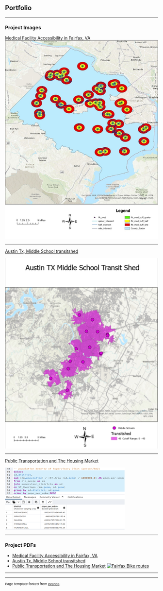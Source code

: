 ## Portfolio

---

### Project Images

[Medical Facility Accessibility in Fairfax, VA](/sample_page)
<img src="images/PY%20Project%20pic.jpg?raw=true"/>

---
[Austin Tx, Middle School transitshed](/pdf/sample_presentation.pdf)

<img src="images/Austin%20Texas%20Middle%20Schoold%20transit%20shed.png?raw=true"/>

---
[Public Transportation and The Housing Market](http://example.com/)

<img src="images/Metro%20access.png?raw=true"/>

---

### Project PDFs

- [Medical Facility Accessibility in Fairfax, VA](https://github.com/Coponiti1/Coponiti1.github.io/blob/master/pdf/Final%20Paper.pdf)
- [Austin Tx, Middle School transitshed](https://github.com/Coponiti1/Coponiti1.github.io/blob/master/pdf/CCoponiti_Lab2.pdf)
- [Public Transportation and The Housing Market](https://github.com/Coponiti1/Coponiti1.github.io/blob/master/pdf/Project%20.pdf)
[![Fairfax Bike routes](https://github.com/Coponiti1/Coponiti1.github.io/blob/master/images/Nike.png)](https://arcg.is/0HrbOD)


---




---
<p style="font-size:11px">Page template forked from <a href="https://github.com/evanca/quick-portfolio">evanca</a></p>
<!-- Remove above link if you don't want to attibute -->
